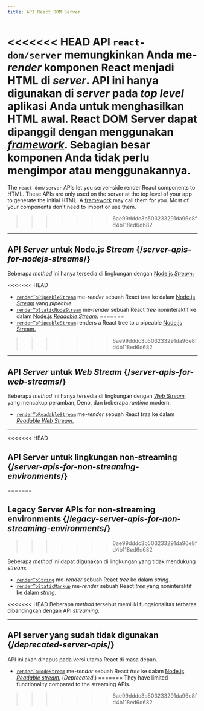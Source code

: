 ```yaml
---
title: API React DOM Server
---
```


<Intro>

<<<<<<< HEAD
API `react-dom/server` memungkinkan Anda me-*render* komponen React menjadi HTML di *server*. API ini hanya digunakan di *server* pada *top level* aplikasi Anda untuk menghasilkan HTML awal. React DOM Server dapat dipanggil dengan menggunakan [*framework*](/learn/start-a-new-react-project#production-grade-react-frameworks). Sebagian besar komponen Anda tidak perlu mengimpor atau menggunakannya.
=======
The `react-dom/server` APIs let you server-side render React components to HTML. These APIs are only used on the server at the top level of your app to generate the initial HTML. A [framework](/learn/start-a-new-react-project#production-grade-react-frameworks) may call them for you. Most of your components don't need to import or use them.
>>>>>>> 6ae99dddc3b503233291da96e8fd4b118ed6d682

</Intro>

---

## API *Server* untuk Node.js *Stream* {/*server-apis-for-nodejs-streams*/}

Beberapa *method* ini hanya tersedia di lingkungan dengan [Node.js *Stream*:](https://nodejs.org/api/stream.html)

<<<<<<< HEAD
* [`renderToPipeableStream`](/reference/react-dom/server/renderToPipeableStream) me-*render* sebuah React *tree* ke dalam [Node.js *Stream*](https://nodejs.org/api/stream.html) yang *pipeable*.
* [`renderToStaticNodeStream`](/reference/react-dom/server/renderToStaticNodeStream) me-*render* sebuah React *tree* noninteraktif ke dalam [Node.js *Readable Stream*.](https://nodejs.org/api/stream.html#readable-streams)
=======
* [`renderToPipeableStream`](/reference/react-dom/server/renderToPipeableStream) renders a React tree to a pipeable [Node.js Stream.](https://nodejs.org/api/stream.html)
>>>>>>> 6ae99dddc3b503233291da96e8fd4b118ed6d682

---

## API *Server* untuk *Web Stream* {/*server-apis-for-web-streams*/}

Beberapa *method* ini hanya tersedia di lingkungan dengan [*Web Stream*](https://developer.mozilla.org/en-US/docs/Web/API/Streams_API), yang mencakup peramban, Deno, dan beberapa *runtime* modern:

* [`renderToReadableStream`](/reference/react-dom/server/renderToReadableStream) me-*render* sebuah React *tree* ke dalam [*Readable Web Stream*.](https://developer.mozilla.org/en-US/docs/Web/API/ReadableStream)

---

<<<<<<< HEAD
## API Server untuk lingkungan non-streaming {/*server-apis-for-non-streaming-environments*/}
=======
## Legacy Server APIs for non-streaming environments {/*legacy-server-apis-for-non-streaming-environments*/}
>>>>>>> 6ae99dddc3b503233291da96e8fd4b118ed6d682

Beberapa *method* ini dapat digunakan di lingkungan yang tidak mendukung *stream*:

* [`renderToString`](/reference/react-dom/server/renderToString) me-*render* sebuah React *tree* ke dalam *string*.
* [`renderToStaticMarkup`](/reference/react-dom/server/renderToStaticMarkup) me-*render* sebuah React *tree* yang noninteraktif ke dalam *string*.

<<<<<<< HEAD
Beberapa *method* tersebut memiliki fungsionalitas terbatas dibandingkan dengan API *streaming*.

---

## API server yang sudah tidak digunakan {/*deprecated-server-apis*/}

<Deprecated>

API ini akan dihapus pada versi utama React di masa depan.

</Deprecated>

* [`renderToNodeStream`](/reference/react-dom/server/renderToNodeStream) me-*render* sebuah React *tree* ke dalam [Node.js *Readable stream*.](https://nodejs.org/api/stream.html#readable-streams) (*Deprecated*.)
=======
They have limited functionality compared to the streaming APIs.
>>>>>>> 6ae99dddc3b503233291da96e8fd4b118ed6d682
